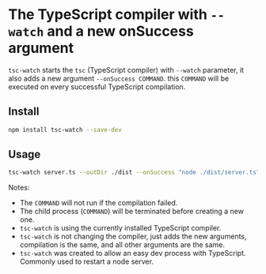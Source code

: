 # The TypeScript compiler with `--watch` and a new onSuccess argument
`tsc-watch` starts the `tsc` (TypeScript compiler) with `--watch` parameter, it also adds a new argument `--onSuccess COMMAND`. this `COMMAND` will be executed on every successful TypeScript compilation.

## Install

```sh
npm install tsc-watch --save-dev
```

## Usage

```sh
tsc-watch server.ts --outDir ./dist --onSuccess "node ./dist/server.ts"
```


Notes:
* The `COMMAND` will not run if the compilation failed.
* The child process (`COMMAND`) will be terminated before creating a new one.
* `tsc-watch` is using the currently installed TypeScript compiler.
* `tsc-watch` is not changing the compiler, just adds the new arguments, compilation is the same, and all other arguments are the same.
* `tsc-watch` was created to allow an easy dev process with TypeScript. Commonly used to restart a node server.
